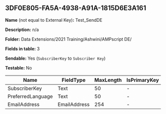 ## 3DF0E805-FA5A-4938-A91A-1815D6E3A161

**Name** (not equal to External Key)**:** Test_SendDE

**Description:** n/a

**Folder:** Data Extensions/2021 Training/Ashwini/AMPscript DE/

**Fields in table:** 3

**Sendable:** Yes (`SubscriberKey` to `Subscriber Key`)

**Testable:** No

| Name | FieldType | MaxLength | IsPrimaryKey | IsNullable | DefaultValue |
| --- | --- | --- | --- | --- | --- |
| SubscriberKey | Text | 50 | - | + |  |
| PreferredLanguage | Text | 50 | - | + |  |
| EmailAddress | EmailAddress | 254 | - | + |  |
